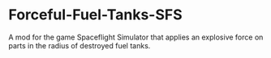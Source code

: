 # Forceful-Fuel-Tanks-SFS
A mod for the game Spaceflight Simulator that applies an explosive force on parts in the radius of destroyed fuel tanks.

